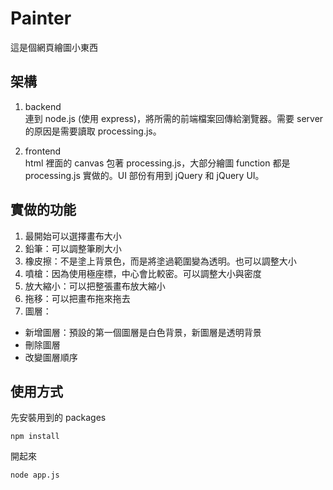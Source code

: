 Painter
=======
這是個網頁繪圖小東西

架構
---

1.  backend  
連到 node.js (使用 express)，將所需的前端檔案回傳給瀏覽器。需要 server 的原因是需要讀取 processing.js。  

2.  frontend  
html 裡面的 canvas 包著 processing.js，大部分繪圖 function 都是 processing.js 實做的。UI 部份有用到 jQuery 和 jQuery UI。 



實做的功能
--------

1.  最開始可以選擇畫布大小 
2.  鉛筆：可以調整筆刷大小 
3.  橡皮擦：不是塗上背景色，而是將塗過範圍變為透明。也可以調整大小 
4.  噴槍：因為使用極座標，中心會比較密。可以調整大小與密度 
5.  放大縮小：可以把整張畫布放大縮小  
6.  拖移：可以把畫布拖來拖去  
7.  圖層：  
  *  新增圖層：預設的第一個圖層是白色背景，新圖層是透明背景 
  *  刪除圖層  
  *  改變圖層順序  

  
使用方式
-------

先安裝用到的 packages  

    npm install 

開起來 

    node app.js  